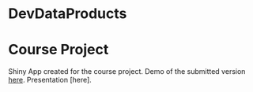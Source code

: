 DevDataProducts
==============================
# Course Project
Shiny App created for the course project.
Demo of the submitted version [here](https://m4n0v31.shinyapps.io/SWGeneratorApp).
Presentation [here].

